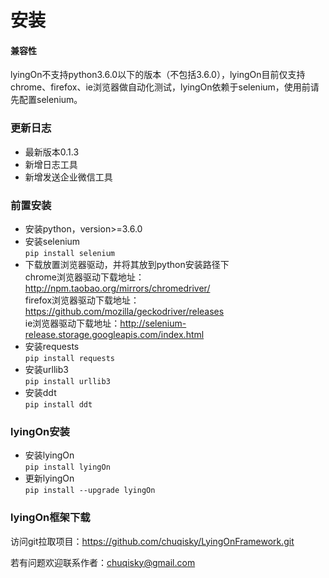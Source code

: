 # 安装

#### 兼容性
lyingOn不支持python3.6.0以下的版本（不包括3.6.0），lyingOn目前仅支持chrome、firefox、ie浏览器做自动化测试，lyingOn依赖于selenium，使用前请先配置selenium。  

### 更新日志  
* 最新版本0.1.3
* 新增日志工具
* 新增发送企业微信工具  

### 前置安装
* 安装python，version>=3.6.0
* 安装selenium  
`pip install selenium`  
* 下载放置浏览器驱动，并将其放到python安装路径下  
chrome浏览器驱动下载地址：http://npm.taobao.org/mirrors/chromedriver/  
firefox浏览器驱动下载地址：https://github.com/mozilla/geckodriver/releases  
ie浏览器驱动下载地址：http://selenium-release.storage.googleapis.com/index.html  
* 安装requests  
`pip install requests`
* 安装urllib3  
`pip install urllib3`  
* 安装ddt  
`pip install ddt`

### lyingOn安装  
* 安装lyingOn  
`pip install lyingOn`
* 更新lyingOn  
`pip install --upgrade lyingOn`  

### lyingOn框架下载  
访问git拉取项目：https://github.com/chuqisky/LyingOnFramework.git  

若有问题欢迎联系作者：chuqisky@gmail.com